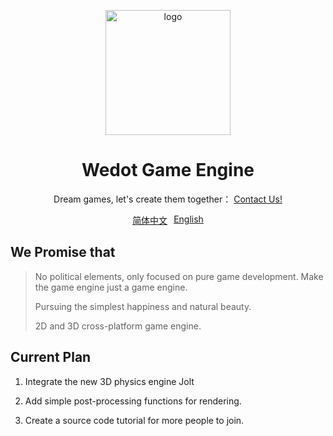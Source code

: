 <div align="center">
    <p align="center">                                 
        <img align="center" src="https://github.com/QiNuoTu/WeDot/blob/main/icon.png" alt="logo" width="200">
    </p>
    <h1 align="center">Wedot Game Engine</h1>
    <p align="center">Dream games, let's create them together：
        <a href="http://qm.qq.com/cgi-bin/qm/qr?_wv=1027&k=feHFQN3fYumIlOVNF_5nApTLUmuil3jw&authKey=6Z%2BXqXfjmY%2BDfy68m1XOplBkiPA%2FzQ%2Bms0bUDrV2uRcMzj6U%2B0zhVapkTFEMXkau&noverify=0&group_code=112652189">
            Contact Us!
        </a>
    <br> 
    <div style="display: flex; justify-content: center;">
        <a href="https://github.com/QiNuoTu/WeDot/blob/main/README.md" style="margin-right: 10px;">简体中文</a>
        <a href="链接2的URL">English</a>
    </div>
</div>

## We Promise that
> No political elements, only focused on pure game development. Make the game engine just a game engine.
> 
> Pursuing the simplest happiness and natural beauty.
> 
> 2D and 3D cross-platform game engine.

## Current Plan
 1. Integrate the new 3D physics engine Jolt
    
 3. Add simple post-processing functions for rendering.
    
 5. Create a source code tutorial for more people to join.





